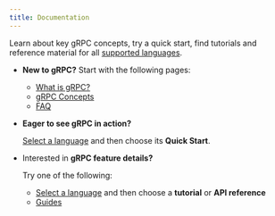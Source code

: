 ```yaml
---
title: Documentation
---
```


Learn about key gRPC concepts, try a quick start, find tutorials and reference
material for all [supported languages](languages).

<style>
  div > ul > li { padding-top: 1em !important; }
</style>

- **New to gRPC?** Start with the following pages:

  - [What is gRPC?](guides)
  - [gRPC Concepts](guides/concepts)
  - [FAQ](/faq)

- **Eager to see gRPC in action?**

  [Select a language](languages) and then choose its **Quick Start**.

- Interested in **gRPC feature details?**

  Try one of the following:

  - [Select a language](languages) and then choose a **tutorial** or **API reference**
  - [Guides](guides)
